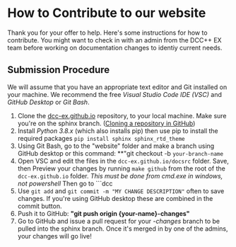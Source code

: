# How to Contribute to our website

Thank you for your offer to help. Here's some instructions for how to contribute. You might want to check in with an admin from the DCC++ EX team before working on documentation changes to identiy current needs.

## Submission Procedure

We will assume that you have an appropriate text editor and Git installed on your machine. We recommend the free _Visual Studio Code IDE (VSC)_ and _GitHub Desktop_ or _Git Bash_.

1. Clone the [dcc-ex.github.io](https://github.com/DCC-EX/dcc-ex.github.io/tree/sphinx) repository, to your local machine. Make sure you're on the sphinx branch. ([Cloning a repository in GitHub](https://help.github.com/en/github/creating-cloning-and-archiving-repositories/cloning-a-repository))
2. Install _Python 3.8.x_ (which also installs pip) then use pip to install the required packages ```pip install sphinx sphinx_rtd_theme```
3. Using Git Bash, go to the "website" folder and make a branch using GitHub desktop or this command: **"git checkout -b ```your-branch-name```
4. Open VSC and edit the files in the ```dcc-ex.github.io/docsrc``` folder. Save, then Preview your changes by running ```make github``` from the root of the ```dcc-ex.github.io``` folder. *This must be done from cmd.exe in windows, not powershell* Then go to ```dcc
5. Use ```git add``` and ```git commit -m "MY CHANGE DESCRIPTION"``` often to save changes. If you're using GitHub desktop these are combined in the commit button.
6. Push it to GitHub: **"git push origin {your-name}-changes"**
8. Go to GitHub and issue a pull request for your _<your-name>-changes_ branch to be pulled into the sphinx branch. Once it's merged in by one of the admins, your changes will go live!
